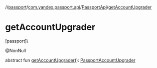 //[passport](../../../index.md)/[com.yandex.passport.api](../index.md)/[PassportApi](index.md)/[getAccountUpgrader](get-account-upgrader.md)

# getAccountUpgrader

[passport]\

@NonNull

abstract fun [getAccountUpgrader](get-account-upgrader.md)(): [PassportAccountUpgrader](../-passport-account-upgrader/index.md)
